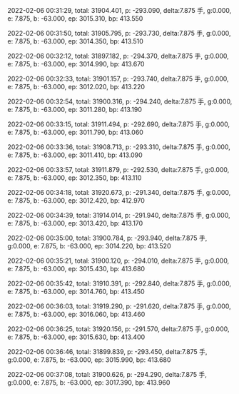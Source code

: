 2022-02-06 00:31:29, total: 31904.401, p: -293.090, delta:7.875 手, g:0.000, e: 7.875, b: -63.000, ep: 3015.310, bp: 413.550

2022-02-06 00:31:50, total: 31905.795, p: -293.730, delta:7.875 手, g:0.000, e: 7.875, b: -63.000, ep: 3014.350, bp: 413.510

2022-02-06 00:32:12, total: 31897.182, p: -294.370, delta:7.875 手, g:0.000, e: 7.875, b: -63.000, ep: 3014.990, bp: 413.670

2022-02-06 00:32:33, total: 31901.157, p: -293.740, delta:7.875 手, g:0.000, e: 7.875, b: -63.000, ep: 3012.020, bp: 413.220

2022-02-06 00:32:54, total: 31900.316, p: -294.240, delta:7.875 手, g:0.000, e: 7.875, b: -63.000, ep: 3011.280, bp: 413.190

2022-02-06 00:33:15, total: 31911.494, p: -292.690, delta:7.875 手, g:0.000, e: 7.875, b: -63.000, ep: 3011.790, bp: 413.060

2022-02-06 00:33:36, total: 31908.713, p: -293.310, delta:7.875 手, g:0.000, e: 7.875, b: -63.000, ep: 3011.410, bp: 413.090

2022-02-06 00:33:57, total: 31911.879, p: -292.530, delta:7.875 手, g:0.000, e: 7.875, b: -63.000, ep: 3012.350, bp: 413.110

2022-02-06 00:34:18, total: 31920.673, p: -291.340, delta:7.875 手, g:0.000, e: 7.875, b: -63.000, ep: 3012.420, bp: 412.970

2022-02-06 00:34:39, total: 31914.014, p: -291.940, delta:7.875 手, g:0.000, e: 7.875, b: -63.000, ep: 3013.420, bp: 413.170

2022-02-06 00:35:00, total: 31900.784, p: -293.940, delta:7.875 手, g:0.000, e: 7.875, b: -63.000, ep: 3014.220, bp: 413.520

2022-02-06 00:35:21, total: 31900.120, p: -294.010, delta:7.875 手, g:0.000, e: 7.875, b: -63.000, ep: 3015.430, bp: 413.680

2022-02-06 00:35:42, total: 31910.391, p: -292.840, delta:7.875 手, g:0.000, e: 7.875, b: -63.000, ep: 3014.760, bp: 413.450

2022-02-06 00:36:03, total: 31919.290, p: -291.620, delta:7.875 手, g:0.000, e: 7.875, b: -63.000, ep: 3016.060, bp: 413.460

2022-02-06 00:36:25, total: 31920.156, p: -291.570, delta:7.875 手, g:0.000, e: 7.875, b: -63.000, ep: 3015.630, bp: 413.400

2022-02-06 00:36:46, total: 31899.839, p: -293.450, delta:7.875 手, g:0.000, e: 7.875, b: -63.000, ep: 3015.990, bp: 413.680

2022-02-06 00:37:08, total: 31900.626, p: -294.290, delta:7.875 手, g:0.000, e: 7.875, b: -63.000, ep: 3017.390, bp: 413.960